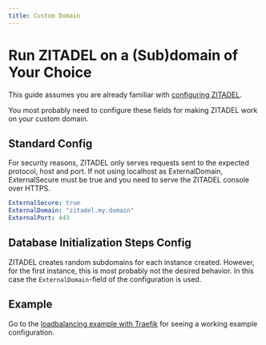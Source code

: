 ```yaml
---
title: Custom Domain
---
```


# Run ZITADEL on a (Sub)domain of Your Choice

This guide assumes you are already familiar with [configuring ZITADEL](./configure).

You most probably need to configure these fields for making ZITADEL work on your custom domain.

## Standard Config

For security reasons, ZITADEL only serves requests sent to the expected protocol, host and port.
If not using localhost as ExternalDomain, ExternalSecure must be true and you need to serve the ZITADEL console over HTTPS.

```yaml
ExternalSecure: true
ExternalDomain: "zitadel.my.domain"
ExternalPort: 443
```

## Database Initialization Steps Config

ZITADEL creates random subdomains for each instance created.
However, for the first instance, this is most probably not the desired behavior.
In this case the `ExternalDomain`-field of the configuration is used.

## Example

Go to the [loadbalancing example with Traefik](../../deploy/loadbalancing-example) for seeing a working example configuration.
